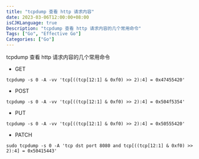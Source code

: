 ```yaml
---
title: "tcpdump 查看 http 请求内容"
date: 2023-03-06T12:00:00+08:00
isCJKLanguage: true
Description: "tcpdump 查看 http 请求内容的几个常用命令"
Tags: ["Go", "Effective Go"]
Categories: ["Go"]
---
```


tcpdump 查看 http 请求内容的几个常用命令

- GET
```shell
tcpdump -s 0 -A -vv 'tcp[((tcp[12:1] & 0xf0) >> 2):4] = 0x47455420'
```
- POST
```shell
tcpdump -s 0 -A -vv 'tcp[((tcp[12:1] & 0xf0) >> 2):4] = 0x504f5354'
```
- PUT
```shell
tcpdump -s 0 -A -vv 'tcp[((tcp[12:1] & 0xf0) >> 2):4] = 0x50555420'
```
- PATCH
```shell
sudo tcpdump -s 0 -A 'tcp dst port 8080 and tcp[((tcp[12:1] & 0xf0) >> 2):4] = 0x50415443'
```
